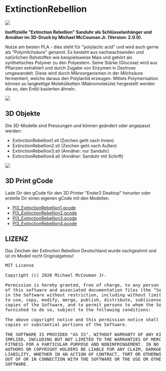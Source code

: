 # ExtinctionRebellion
<img src="https://raw.githubusercontent.com/McCouman/ExtinctionRebellion/master/er.png"/>

**Inoffizielle "Extinction Rebellion" Sanduhr als Schlüsselanhänger und Annäher im 3D-Druck by Michael McCouman Jr. (Version: 2.0.0).**

Nutze am besten PLA - dies steht für "polylactic acid" und wird auch gerne als "Polymilchsäure" genannt. Es besteht aus nachwachsenden und natürlichen Rohstoffen wie beispielsweise Mais und gehört als synthetisches Polymer zu den Polyestern. Seine Stärke (Glucose) wird aus Pflanzen extrahiert und durch Zugabe von Enzymen in Dextrose umgewandelt. Diese wird durch Mikroorganismen in der Milchsäure fermentiert, welche daraus den Polylactid erzeugen. Mittels Polymerisation können so langkettige Molekülketten (Makromoleküle) hergestellt werden die so, den Erdöl basierten ähneln.

<img src="https://raw.githubusercontent.com/McCouman/ExtinctionRebellion/master/DruckER.jpg"/>

## 3D Objekte

Die 3D-Modelle sind Pressungen und können geändert oder angepasst werden:
- ExtinctionRebellion1.stl (Zeichen geht nach Innen)
- ExtinctionRebellion2.stl (Zeichen geht nach Außen)
- ExtinctionRebellion3.stl (Annäher: nur Sanduhr)
- ExtinctionRebellion4.stl (Annäher: Sanduhr mit Schrift)

<img src="https://raw.githubusercontent.com/McCouman/ExtinctionRebellion/master/ScreenshotV2.png"/>

## 3D Print gCode

Lade Dir den gCode für den 3D Printer "Ender2 Desktop" herunter oder erstelle Dir einen eigenen gCode mit den Modellen.
- <a href="https://github.com/McCouman/ExtinctionRebellion/raw/master/PI3_ExtinctionRebellion1.gcode">PI3_ExtinctionRebellion1.gcode</a>
- <a href="https://github.com/McCouman/ExtinctionRebellion/raw/master/PI3_ExtinctionRebellion2.gcode">PI3_ExtinctionRebellion2.gcode</a>
- <a href="https://github.com/McCouman/ExtinctionRebellion/raw/master/PI3_ExtinctionRebellion3.gcode">PI3_ExtinctionRebellion3.gcode</a>
- <a href="https://github.com/McCouman/ExtinctionRebellion/raw/master/PI3_ExtinctionRebellion4.gcode">PI3_ExtinctionRebellion4.gcode</a>

## LIZENZ

Das Zeichen der Extinction Rebellion Deutschland wurde nachgeahmt und ist im Modell nicht Originalgetreu!
<pre>
MIT License

Copyright (c) 2020 Michael McCouman Jr.

Permission is hereby granted, free of charge, to any person obtaining a copy
of this software and associated documentation files (the "Software"), to deal
in the Software without restriction, including without limitation the rights
to use, copy, modify, merge, publish, distribute, sublicense, and/or sell
copies of the Software, and to permit persons to whom the Software is
furnished to do so, subject to the following conditions:

The above copyright notice and this permission notice shall be included in all
copies or substantial portions of the Software.

THE SOFTWARE IS PROVIDED "AS IS", WITHOUT WARRANTY OF ANY KIND, EXPRESS OR
IMPLIED, INCLUDING BUT NOT LIMITED TO THE WARRANTIES OF MERCHANTABILITY,
FITNESS FOR A PARTICULAR PURPOSE AND NONINFRINGEMENT. IN NO EVENT SHALL THE
AUTHORS OR COPYRIGHT HOLDERS BE LIABLE FOR ANY CLAIM, DAMAGES OR OTHER
LIABILITY, WHETHER IN AN ACTION OF CONTRACT, TORT OR OTHERWISE, ARISING FROM,
OUT OF OR IN CONNECTION WITH THE SOFTWARE OR THE USE OR OTHER DEALINGS IN THE
SOFTWARE.
</pre>
